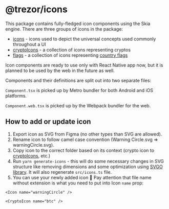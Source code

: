 # @trezor/icons

This package contains fully-fledged icon components using the Skia engine. There are three groups of icons in the package:

-   [icons](./assets/icons) - icons used to depict the universal concepts used commonly throughout a UI
-   [cryptoIcons](./assets/cryptoIcons) - a collection of icons representing cryptos
-   [flags](./assets/flags) - a collection of icons representing [country flags](https://github.com/HatScripts/circle-flags/tree/gh-pages/flags)

Icon components are ready to use only with React Native app now, but it is planned to be used by the web in the future as well.

Components and their definitions are split out into two separate files:

`Component.tsx` is picked up by Metro bundler for both Android and iOS platforms.

`Component.web.tsx` is picked up by the Webpack bundler for the web.

## How to add or update icon

1. Export icon as SVG from Figma (no other types than SVG are allowed).
2. Rename icon to follow camel case convention (Warning Circle.svg => warningCircle.svg).
3. Copy icon to the correct folder based on its context (crypto icon to [cryptoIcons](./assets/cryptoIcons), etc.)
4. Run `yarn generate-icons` - this will do some necessary changes in SVG structure like removing dimensions and some optimization using [SVGO library](https://github.com/svg/svgo). It will also regenerate `src/icons.ts` file.
5. You can use your newly added icon 🎉 Pay attention that file name without extension is what you need to put into Icon `name` prop:

```tsx
<Icon name="warningCircle" />
```

```tsx
<CryptoIcon name="btc" />
```
